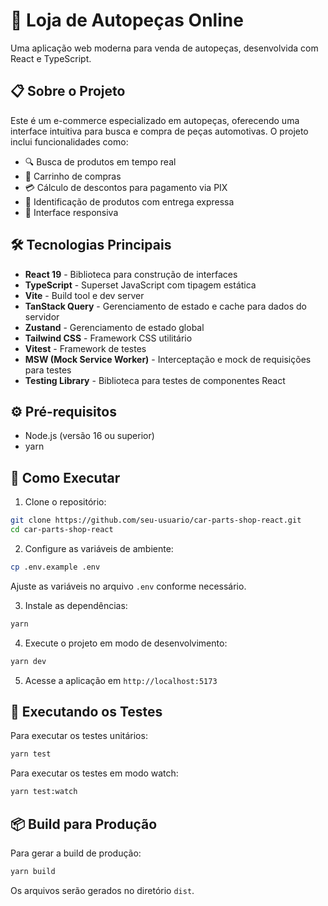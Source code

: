 # 🚗 Loja de Autopeças Online

Uma aplicação web moderna para venda de autopeças, desenvolvida com React e TypeScript.

## 📋 Sobre o Projeto

Este é um e-commerce especializado em autopeças, oferecendo uma interface intuitiva para busca e compra de peças automotivas. O projeto inclui funcionalidades como:

- 🔍 Busca de produtos em tempo real
- 🛒 Carrinho de compras
- 💳 Cálculo de descontos para pagamento via PIX
- 🚚 Identificação de produtos com entrega expressa
- 📱 Interface responsiva

## 🛠️ Tecnologias Principais

- **React 19** - Biblioteca para construção de interfaces
- **TypeScript** - Superset JavaScript com tipagem estática
- **Vite** - Build tool e dev server
- **TanStack Query** - Gerenciamento de estado e cache para dados do servidor
- **Zustand** - Gerenciamento de estado global
- **Tailwind CSS** - Framework CSS utilitário
- **Vitest** - Framework de testes
- **MSW (Mock Service Worker)** - Interceptação e mock de requisições para testes
- **Testing Library** - Biblioteca para testes de componentes React

## ⚙️ Pré-requisitos

- Node.js (versão 16 ou superior)
- yarn

## 🚀 Como Executar

1. Clone o repositório:
```bash
git clone https://github.com/seu-usuario/car-parts-shop-react.git
cd car-parts-shop-react
```

2. Configure as variáveis de ambiente:
```bash
cp .env.example .env
```
Ajuste as variáveis no arquivo `.env` conforme necessário.

3. Instale as dependências:
```bash
yarn
```

4. Execute o projeto em modo de desenvolvimento:
```bash
yarn dev
```

5. Acesse a aplicação em `http://localhost:5173`

## 🧪 Executando os Testes

Para executar os testes unitários:
```bash
yarn test
```

Para executar os testes em modo watch:
```bash
yarn test:watch
```

## 📦 Build para Produção

Para gerar a build de produção:
```bash
yarn build
```

Os arquivos serão gerados no diretório `dist`.
